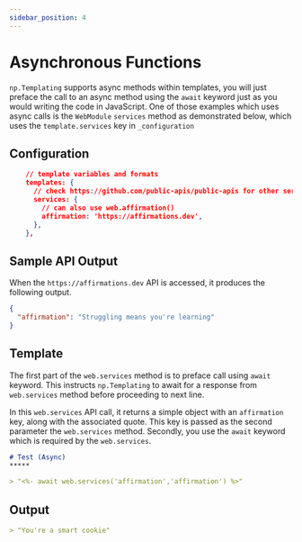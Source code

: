 ```yaml
---
sidebar_position: 4
---
```


# Asynchronous Functions
`np.Templating` supports async methods within templates, you will just preface the call to an async method using the `await` keyword just as you would writing the code in JavaScript.  One of those examples which uses async calls is the `WebModule` `services` method as demonstrated below, which uses the `template.services` key in `_configuration`

## Configuration

```json
    // template variables and formats
    templates: {
      // check https://github.com/public-apis/public-apis for other services
      services: {
        // can also use web.affirmation()
        affirmation: 'https://affirmations.dev',
      },
    },
```

## Sample API Output
When the `https://affirmations.dev` API is accessed, it produces the following output.

```json
{
  "affirmation": "Struggling means you're learning"
}
```

## Template
The first part of the `web.services` method is to preface call using `await` keyword.  This instructs `np.Templating` to await for a response from `web.services` method before proceeding to next line.

In this `web.services` API call, it returns a simple object with an `affirmation` key, along with the associated quote. This key is passed as the second parameter the `web.services` method.  Secondly, you use the `await` keyword which is required by the `web.services`.

```markdown
# Test (Async)
*****

> "<%- await web.services('affirmation','affirmation') %>"
```

## Output

```markdown
> "You're a smart cookie"
```
